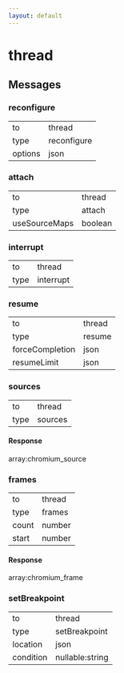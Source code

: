 ```yaml
---
layout: default
---
```


# thread #

## Messages ##

### reconfigure ###

<table>

<tr>
<td>to</td>
<td>thread</td>
</tr>

<tr>
<td>type</td>
<td>reconfigure</td>
</tr>

<tr>
<td>options</td>
<td>json</td>
</tr>

</table>

### attach ###

<table>

<tr>
<td>to</td>
<td>thread</td>
</tr>

<tr>
<td>type</td>
<td>attach</td>
</tr>

<tr>
<td>useSourceMaps</td>
<td>boolean</td>
</tr>

</table>

### interrupt ###

<table>

<tr>
<td>to</td>
<td>thread</td>
</tr>

<tr>
<td>type</td>
<td>interrupt</td>
</tr>

</table>

### resume ###

<table>

<tr>
<td>to</td>
<td>thread</td>
</tr>

<tr>
<td>type</td>
<td>resume</td>
</tr>

<tr>
<td>forceCompletion</td>
<td>json</td>
</tr>

<tr>
<td>resumeLimit</td>
<td>json</td>
</tr>

</table>

### sources ###

<table>

<tr>
<td>to</td>
<td>thread</td>
</tr>

<tr>
<td>type</td>
<td>sources</td>
</tr>

</table>

#### Response ####
array:chromium_source

### frames ###

<table>

<tr>
<td>to</td>
<td>thread</td>
</tr>

<tr>
<td>type</td>
<td>frames</td>
</tr>

<tr>
<td>count</td>
<td>number</td>
</tr>

<tr>
<td>start</td>
<td>number</td>
</tr>

</table>

#### Response ####
array:chromium_frame

### setBreakpoint ###

<table>

<tr>
<td>to</td>
<td>thread</td>
</tr>

<tr>
<td>type</td>
<td>setBreakpoint</td>
</tr>

<tr>
<td>location</td>
<td>json</td>
</tr>

<tr>
<td>condition</td>
<td>nullable:string</td>
</tr>

</table>
